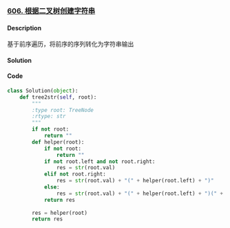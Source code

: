 ### [606. 根据二叉树创建字符串](https://leetcode-cn.com/problems/construct-string-from-binary-tree/)

#### Description

基于前序遍历，将前序的序列转化为字符串输出



#### Solution



#### Code

```python
class Solution(object):
    def tree2str(self, root):
        """
        :type root: TreeNode
        :rtype: str
        """
        if not root:
            return ""
        def helper(root):
            if not root:
                return ""
            if not root.left and not root.right:
                res = str(root.val)
            elif not root.right:
                res = str(root.val) + "(" + helper(root.left) + ")"
            else:
                res = str(root.val) + "(" + helper(root.left) + ")(" + helper(root.right) + ")"
            return res 
        
        res = helper(root)
        return res 
```

